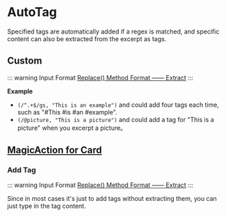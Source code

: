 # AutoTag

Specified tags are automatically added if a regex is matched, and specific content can also be extracted from the excerpt as tags.

## Custom

::: warning Input Format
[Replace() Method Format —— Extract](../custom.md#replace-method)
:::

**Example**

- `(/^.+$/gs, "This is an example")` and could add four tags each time, such as "#This #is #an #example".
- `(/@picture, "This is a picture")` and could add a tag for "This is a picture" when you excerpt a picture。

## [MagicAction for Card](magicaction4card.md#add-tag)

### Add Tag

::: warning Input Format
[Replace() Method Format —— Extract](../custom.md#replace-method)
:::

Since in most cases it's just to add tags without extracting them, you can just type in the tag content.
